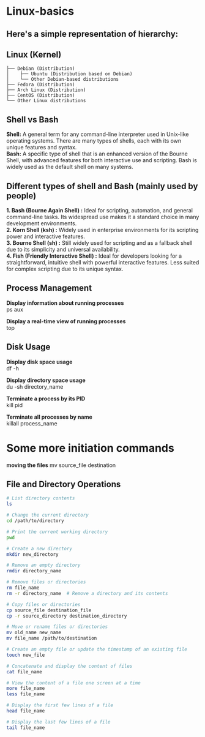 # Linux-basics
## Here's a simple representation of hierarchy:
## Linux (Kernel)
    ├── Debian (Distribution)
    │    ├── Ubuntu (Distribution based on Debian)
    │    └── Other Debian-based distributions
    ├── Fedora (Distribution)
    ├── Arch Linux (Distribution)
    ├── CentOS (Distribution)
    └── Other Linux distributions

## Shell vs Bash
**Shell:** A general term for any command-line interpreter used in Unix-like operating systems. There are many types of shells, each with its own unique features and syntax. <br>
**Bash:** A specific type of shell that is an enhanced version of the Bourne Shell, with advanced features for both interactive use and scripting. Bash is widely used as the default shell on many systems.

## Different types of shell and Bash (mainly used by people)
**1. Bash (Bourne Again Shell) :** Ideal for scripting, automation, and general command-line tasks. Its widespread use makes it a standard choice in many development environments. <br>
**2. Korn Shell (ksh) :** Widely used in enterprise environments for its scripting power and interactive features. <br>
**3. Bourne Shell (sh) :** Still widely used for scripting and as a fallback shell due to its simplicity and universal availability. <br>
**4. Fish (Friendly Interactive Shell) :** Ideal for developers looking for a straightforward, intuitive shell with powerful interactive features. Less suited for complex scripting due to its unique syntax. 


## Process Management


**Display information about running processes** <br>
ps aux

**Display a real-time view of running processes** <br>
top

## Disk Usage
**Display disk space usage** <br>
df -h

**Display directory space usage** <br>
du -sh directory_name


**Terminate a process by its PID** <br>
kill pid

**Terminate all processes by name** <br>
killall process_name

# Some more initiation commands
**moving the files**
mv source_file destination



## File and Directory Operations

```sh
# List directory contents
ls

# Change the current directory
cd /path/to/directory

# Print the current working directory
pwd

# Create a new directory
mkdir new_directory

# Remove an empty directory
rmdir directory_name

# Remove files or directories
rm file_name
rm -r directory_name  # Remove a directory and its contents

# Copy files or directories
cp source_file destination_file
cp -r source_directory destination_directory

# Move or rename files or directories
mv old_name new_name
mv file_name /path/to/destination

# Create an empty file or update the timestamp of an existing file
touch new_file

# Concatenate and display the content of files
cat file_name

# View the content of a file one screen at a time
more file_name
less file_name

# Display the first few lines of a file
head file_name

# Display the last few lines of a file
tail file_name

